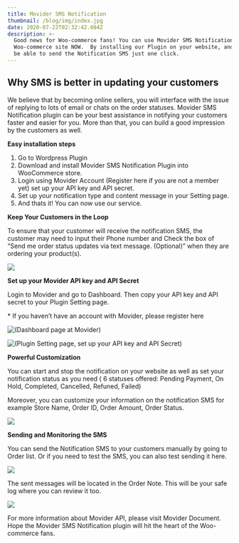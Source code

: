 ```yaml
---
title: Movider SMS Notification
thumbnail: /blog/img/index.jpg
date: 2020-07-22T02:32:42.604Z
description: >-
  Good news for Woo-commerce fans! You can use Movider SMS Notification on your
  Woo-commerce site NOW.  By installing our Plugin on your website, and you will
  be able to send the Notification SMS just one click.
---
```







## **Why SMS is better in updating your customers**

We believe that by becoming online sellers, you will interface with the issue of replying to lots of email or chats on the order statuses. Movider SMS Notification plugin can be your best assistance in notifying your customers faster and easier for you. More than that, you can build a good impression by the customers as well.

**Easy installation steps**

1. Go to Wordpress Plugin
2. Download and install Movider SMS Notification Plugin into WooCommerce store.
3. Login using Movider Account (Register here if you are not a member yet) set up your API key and API secret.
4. Set up your notification type and content message in your Setting page.
5. And thats it! You can now use our service.

**Keep Your Customers in the Loop**

To ensure that your customer will receive the notification SMS, the customer may need to input their Phone number and Check the box of “Send me order status updates via text message. (Optional)” when they are ordering your product(s).

![](/blog/img/1.png)

**Set up your Movider API key and API Secret**

Login to Movider and go to Dashboard. Then copy your API key and API secret to your Plugin Setting page. 

\* If you haven’t have an account with Movider, please register here

![(Dashboard page at Movider)](/blog/img/2.png)

![(Plugin Setting page, set up your API key and API Secret)](/blog/img/3.png)

**Powerful Customization**

You can start and stop the notification on your website as well as set your notification status as you need ( 6 statuses offered: Pending Payment, On Hold, Completed, Cancelled, Refuned, Failed) 

Moreover, you can customize your information on the notification SMS for example Store Name, Order ID, Order Amount, Order Status.

![](/blog/img/4.png)

**Sending and Monitoring the SMS**

You can send the Notification SMS to your customers manually by going to Order list. Or if you need to test the SMS, you can also test sending it here.

![](/blog/img/5.png)

The sent messages will be located in the Order Note. This will be your safe log where you can review it too.

![](/blog/img/6.png)

For more information about Movider API, please visit Movider Document. Hope the Movider SMS Notification plugin will hit the heart of the Woo-commerce fans.
